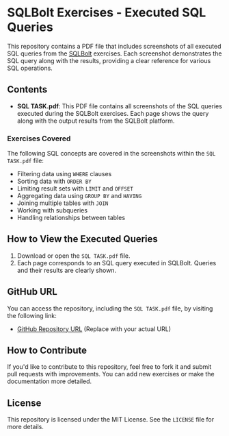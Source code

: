 # SQLBolt Exercises - Executed SQL Queries

This repository contains a PDF file that includes screenshots of all executed SQL queries from the [SQLBolt](https://sqlbolt.com/) exercises. Each screenshot demonstrates the SQL query along with the results, providing a clear reference for various SQL operations.

## Contents

- **SQL TASK.pdf**: This PDF file contains all screenshots of the SQL queries executed during the SQLBolt exercises. Each page shows the query along with the output results from the SQLBolt platform.

### Exercises Covered

The following SQL concepts are covered in the screenshots within the `SQL TASK.pdf` file:

- Filtering data using `WHERE` clauses
- Sorting data with `ORDER BY`
- Limiting result sets with `LIMIT` and `OFFSET`
- Aggregating data using `GROUP BY` and `HAVING`
- Joining multiple tables with `JOIN`
- Working with subqueries
- Handling relationships between tables

## How to View the Executed Queries

1. Download or open the `SQL TASK.pdf` file.
2. Each page corresponds to an SQL query executed in SQLBolt. Queries and their results are clearly shown.

## GitHub URL

You can access the repository, including the `SQL TASK.pdf` file, by visiting the following link:

- [GitHub Repository URL](https://github.com/your-username/sqlbolt-exercises) (Replace with your actual URL)

## How to Contribute

If you'd like to contribute to this repository, feel free to fork it and submit pull requests with improvements. You can add new exercises or make the documentation more detailed.

## License

This repository is licensed under the MIT License. See the `LICENSE` file for more details.
